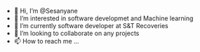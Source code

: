 - 👋 Hi, I’m @Sesanyane
- 👀 I’m interested in software developmet and Machine learning
- 🌱 I’m currently software developer at S&T Recoveries
- 💞️ I’m looking to collaborate on any projects
- 📫 How to reach me ...

<!---
Sesanyane/Sesanyane is a ✨ special ✨ repository because its `README.md` (this file) appears on your GitHub profile.
You can click the Preview link to take a look at your changes.
--->
